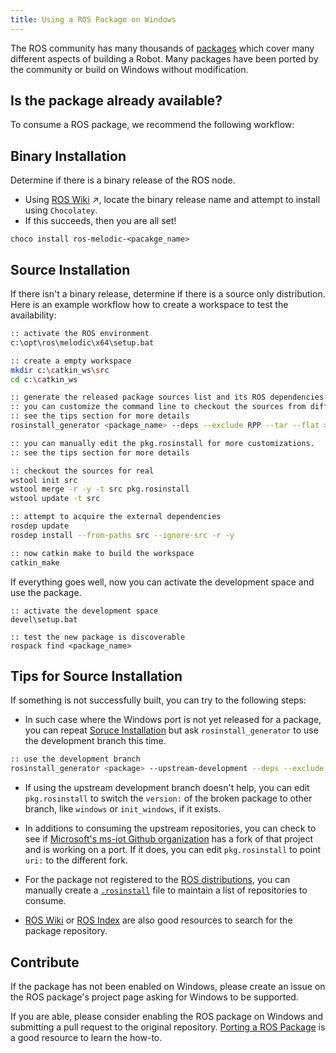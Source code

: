 ```yaml
---
title: Using a ROS Package on Windows
---
```


The ROS community has many thousands of [packages][package stats] which cover many different aspects of building a Robot.
Many packages have been ported by the community or build on Windows without modification.

## Is the package already available?

To consume a ROS package, we recommend the following workflow:

## Binary Installation

Determine if there is a binary release of the ROS node.

* Using [ROS Wiki](http://wiki.ros.org) &nearr;, locate the binary release name and attempt to install using `Chocolatey`.
* If this succeeds, then you are all set!
```no-highlight
choco install ros-melodic-<pacakge_name>
```

## Source Installation

If there isn't a binary release, determine if there is a source only distribution.
Here is an example workflow how to create a workspace to test the availability:

```bash
:: activate the ROS environment
c:\opt\ros\melodic\x64\setup.bat

:: create a empty workspace
mkdir c:\catkin_ws\src
cd c:\catkin_ws

:: generate the released package sources list and its ROS dependencies
:: you can customize the command line to checkout the sources from different channels
:: see the tips section for more details
rosinstall_generator <package_name> --deps --exclude RPP --tar --flat > pkg.rosinstall

:: you can manually edit the pkg.rosinstall for more customizations.
:: see the tips section for more details

:: checkout the sources for real
wstool init src
wstool merge -r -y -t src pkg.rosinstall
wstool update -t src

:: attempt to acquire the external dependencies
rosdep update
rosdep install --from-paths src --ignore-src -r -y

:: now catkin make to build the workspace
catkin_make
```

If everything goes well, now you can activate the development space and use the package.

```
:: activate the development space
devel\setup.bat

:: test the new package is discoverable
rospack find <package_name>
```

## Tips for Source Installation

If something is not successfully built, you can try to the following steps:

* In such case where the Windows port is not yet released for a package, you can repeat [Soruce Installation](#source-installation) but ask `rosinstall_generator` to use the development branch this time.
```bash
:: use the development branch
rosinstall_generator <package> --upstream-development --deps --exclude RPP > pkg.rosinstall
```

* If using the upstream development branch doesn't help, you can edit `pkg.rosinstall` to switch the `version:` of the broken package to other branch, like `windows` or `init_windows`, if it exists.

* In additions to consuming the upstream repositories, you can check to see if [Microsoft's ms-iot Github organization][ms-iot ros repos] has a fork of that project and is working on a port.
  If it does, you can edit `pkg.rosinstall` to point `uri:` to the different fork.

* For the package not registered to the [ROS distributions][rosdistro], you can manually create a [`.rosinstall`][rosinstall] file to maintain a list of repositories to consume.

* [ROS Wiki][wiki link] or [ROS Index][index link] are also good resources to search for the package repository.

## Contribute

If the package has not been enabled on Windows, please create an issue on the ROS package's project page asking for Windows to be supported. 

If you are able, please consider enabling the ROS package on Windows and submitting a pull request to the original repository. [Porting a ROS Package](PortingANode.md) is a good resource to learn the how-to.

[package stats]: https://index.ros.org/stats/
[wiki link]: https://wiki.ros.org/
[index link]: https://index.ros.org/
[ms-iot ros repos]: https://github.com/search?p=7&q=topic%3Aros+fork%3Atrue+org%3Ams-iot&type=Repositories
[rosdistro]: https://github.com/ros/rosdistro
[rosinstall]: https://www.ros.org/reps/rep-0126.html
